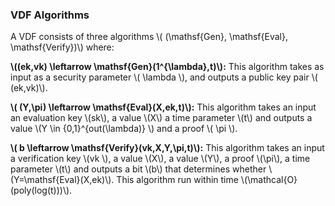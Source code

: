 ### VDF Algorithms

A VDF consists of three algorithms \\( (\mathsf{Gen}, \mathsf{Eval}, \mathsf{Verify})\\) where: 

**\\((ek,vk) \leftarrow \mathsf{Gen}(1^{\lambda},t)\\):** This algorithm takes as input as a security parameter \\( \lambda \\), and outputs a public key pair \\( (ek,vk)\\).  

**\\( (Y,\pi) \leftarrow \mathsf{Eval}(X,ek,t)\\):** This algorithm takes an input an evaluation key \\(sk\\), a value \\(X\\) a time parameter \\(t\\) and outputs a value \\(Y \in {0,1}^{out(\lambda)} \\) and a proof \\( \pi \\).

**\\( b \leftarrow \mathsf{Verify}(vk,X,Y,\pi,t)\\):** This algorithm takes an input a verification key \\(vk \\), a value \\(X\\), a value \\(Y\\), a proof \\(\pi\\), a time parameter \\(t\\) and outputs a bit \\(b\\) that determines whether \\(Y=\mathsf{Eval}(X,ek)\\). This algorithm run within time \\(\mathcal{O}(poly(log(t)))\\).

